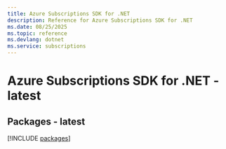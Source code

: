 ```yaml
---
title: Azure Subscriptions SDK for .NET
description: Reference for Azure Subscriptions SDK for .NET
ms.date: 08/25/2025
ms.topic: reference
ms.devlang: dotnet
ms.service: subscriptions
---
```

# Azure Subscriptions SDK for .NET - latest
## Packages - latest
[!INCLUDE [packages](subscriptions-index.md)]